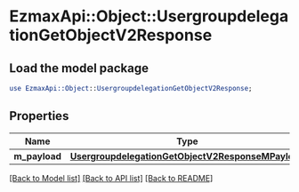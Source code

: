 # EzmaxApi::Object::UsergroupdelegationGetObjectV2Response

## Load the model package
```perl
use EzmaxApi::Object::UsergroupdelegationGetObjectV2Response;
```

## Properties
Name | Type | Description | Notes
------------ | ------------- | ------------- | -------------
**m_payload** | [**UsergroupdelegationGetObjectV2ResponseMPayload**](UsergroupdelegationGetObjectV2ResponseMPayload.md) |  | 

[[Back to Model list]](../README.md#documentation-for-models) [[Back to API list]](../README.md#documentation-for-api-endpoints) [[Back to README]](../README.md)


